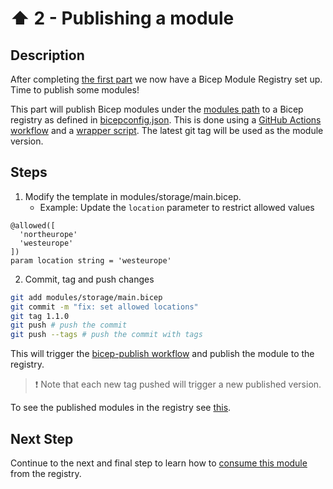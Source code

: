 # :arrow_up: 2 - Publishing a module

## Description

After completing [the first part](../1-registry/README.md) we now have a Bicep Module Registry set up. Time to publish some modules!

This part will publish Bicep modules under the [modules path](./modules) to a Bicep registry as defined in [bicepconfig.json](../bicepconfig.json). This is done using a [GitHub Actions workflow](./.github/workflows/bicep-publish.yml) and a [wrapper script](../.github/publish-modules.ps1). The latest git tag will be used as the module version.

## Steps

1. Modify the template in modules/storage/main.bicep.
   - Example: Update the `location` parameter to restrict allowed values

```bicep
@allowed([
  'northeurope'
  'westeurope'
])
param location string = 'westeurope'
```

2. Commit, tag and push changes

```bash
git add modules/storage/main.bicep
git commit -m "fix: set allowed locations"
git tag 1.1.0
git push # push the commit
git push --tags # push the commit with tags
```

This will trigger the [bicep-publish workflow](../.github/workflows/bicep-publish.yml) and publish the module to the registry.

> :exclamation: Note that each new tag pushed will trigger a new published version.

To see the published modules in the registry see [this](https://docs.microsoft.com/en-us/azure/azure-resource-manager/bicep/private-module-registry#view-files-in-registry).

## Next Step

Continue to the next and final step to learn how to [consume this module](../3-consume/README.md) from the registry.
